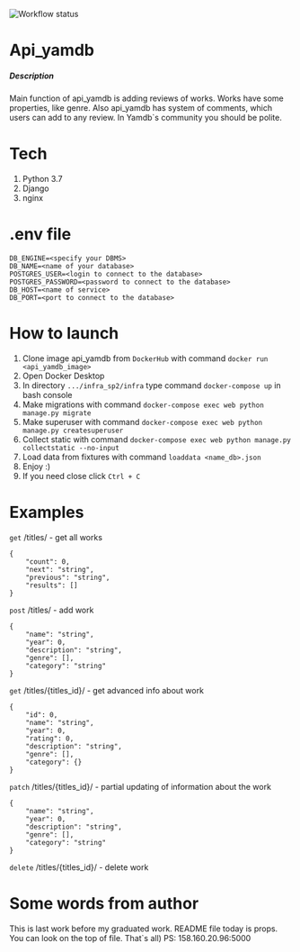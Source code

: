 ![Workflow status](https://github.com/Starov-V/yamdb_final/actions/workflows/yamdb_workflow.yml/badge.svg)
# Api_yamdb
##### Description
Main function of api_yamdb is adding reviews of works. Works have some properties, like genre. Also api_yamdb has system of comments, which users can add to any review. In Yamdb`s community you should be polite.

# Tech
1. Python 3.7
2. Django
3. nginx

# .env file
```
DB_ENGINE=<specify your DBMS>
DB_NAME=<name of your database>
POSTGRES_USER=<login to connect to the database>
POSTGRES_PASSWORD=<password to connect to the database>
DB_HOST=<name of service>
DB_PORT=<port to connect to the database>
```
# How to launch

1. Clone image api_yamdb from ```DockerHub``` with command ```docker run <api_yamdb_image>```
2. Open Docker Desktop
3. In directory ```.../infra_sp2/infra``` type command ```docker-compose up``` in bash console
4. Make migrations with command ```docker-compose exec web python manage.py migrate```
5. Make superuser with command ```docker-compose exec web python manage.py createsuperuser```
6. Collect static with command ```docker-compose exec web python manage.py collectstatic --no-input```
7. Load data from fixtures with command ```loaddata <name_db>.json```
8. Enjoy :)
9. If you need close click ```Ctrl + C```

# Examples
```get``` /titles/ - get all works
```
{
    "count": 0,
    "next": "string",
    "previous": "string",
    "results": []
}
```

```post``` /titles/ - add work
```
{
    "name": "string",
    "year": 0,
    "description": "string",
    "genre": [],
    "category": "string"
}
```

```get``` /titles/{titles_id}/ - get advanced info about work
```
{
    "id": 0,
    "name": "string",
    "year": 0,
    "rating": 0,
    "description": "string",
    "genre": [],
    "category": {}
}
```

```patch``` /titles/{titles_id}/ - partial updating of information about the work
```
{
    "name": "string",
    "year": 0,
    "description": "string",
    "genre": [],
    "category": "string"
}
```

```delete``` /titles/{titles_id}/ - delete work
# Some words from author
This is last work before my graduated work. README file today is props. You can look on the top of file. That`s all)
PS: 158.160.20.96:5000